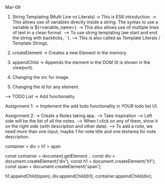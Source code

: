 Mar-09

1. String Templating (Multi Line vs Literals)
-> This is ES6 introduction.
-> This allows use of variables directly inside a string. The syntax to use a variable is ${<variable_name>}.
-> This also allows use of multiple lines of text in a clean format.
--> To use string templating (we start and end the string with backticks, ``).
--> This is also called as Template Literals / Template Strings.

2. createElement
-> Creates a new Element in the memory.

3. appendChild
-> Appends the element in the DOM (It is shown in the viewport).

4. Changing the src for image.
5. Changing the id for any element.


--> TODO List
-> Add functionality.

Assignment 1:
-> Implement the add todo functionality in YOUR todo list UI.

Assignment 2:
-> Create a Notes taking app.
--> Take inspiration
--> Left side will be the list of all the notes.
--> When I click on any of them, show it on the right side (with description and other data).
--> To add a note, we need more than one input, maybe 1 for note title and one textarea for note description.

container > div > h1 > span

const container = document.getElement...
const div = document.createElement('div');
const h1 = document.createElement('h1');
const span = document.createElement('span');

h1.appendChild(span);
div.appendChild(h1);
container.appendChild(div);